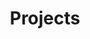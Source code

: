 ---
title: "Projects"
description: "Huo Jiang's personal projects that are developed in leisure."
---